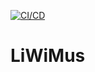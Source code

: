 [![CI/CD](https://github.com/TimSon777/LiWiMus/actions/workflows/main.yml/badge.svg?branch=main)](https://github.com/TimSon777/LiWiMus/actions/workflows/main.yml)

# LiWiMus
